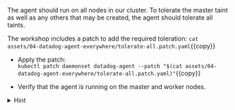 The agent should run on all nodes in our cluster. To tolerate the master taint as well as any others that may be created, the agent should tolerate all taints. 

The workshop includes a patch to add the required toleration:
`cat assets/04-datadog-agent-everywhere/tolerate-all.patch.yaml`{{copy}}

* Apply the patch: <br/>
`kubectl patch daemonset datadog-agent --patch "$(cat assets/04-datadog-agent-everywhere/tolerate-all.patch.yaml)"`{{copy}}

* Verify that the agent is running on the master and worker nodes.

<details>
<summary>Hint</summary>
`kubectl get pods -owide` prints a list of all pods with extra metadata, including the node name. <br/> <br/>

`kubectl describe node <node-name>` prints details about a specific node, including all running pods.
</details>
